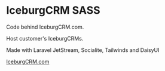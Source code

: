 # IceburgCRM SASS

Code behind IceburgCRM.com.

Host customer's IceburgCRMs.   

Made with Laravel JetStream, Socialite, Tailwinds and DaisyUI

[IceburgCRM.com](https://www.iceburgcrm.com)
